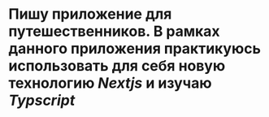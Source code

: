 # Пишу приложение для путешественников. В рамках данного приложения практикуюсь использовать для себя новую технологию ***Nextjs*** и изучаю ***Typscript***
